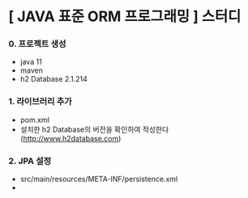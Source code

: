 # [ JAVA 표준 ORM 프로그래밍 ] 스터디

### 0. 프로젝트 생성
- java 11
- maven
- h2 Database 2.1.214

### 1. 라이브러리 추가
- pom.xml
- 설치한 h2 Database의 버전을 확인하여 작성한다 (http://www.h2database.com)

### 2. JPA 설정
- src/main/resources/META-INF/persistence.xml
- 
 
